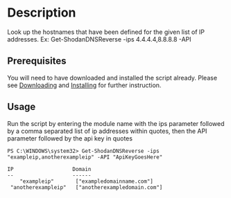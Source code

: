 # Description
Look up the hostnames that have been defined for the given list of IP addresses. Ex: Get-ShodanDNSReverse -ips 4.4.4.4,8.8.8.8 -API

## Prerequisites
You will need to have downloaded and installed the script already. Please see [Downloading](https://github.com/simeononsecurity/Shodan_PS#Download) and [Installing](https://github.com/simeononsecurity/Shodan_PS#Install) for further instruction.

## Usage
Run the script by entering the module name with the ips parameter followed by a comma separated list of ip addresses within quotes, then the API parameter followed by the api key in quotes
```
PS C:\WINDOWS\system32> Get-ShodanDNSReverse -ips "exampleip,anotherexampleip" -API "ApiKeyGoesHere"

IP                   Domain
--                   ------
    "exampleip"       ["exampledomainname.com"]
 "anotherexampleip"   ["anotherexampledomain.com"]
```
